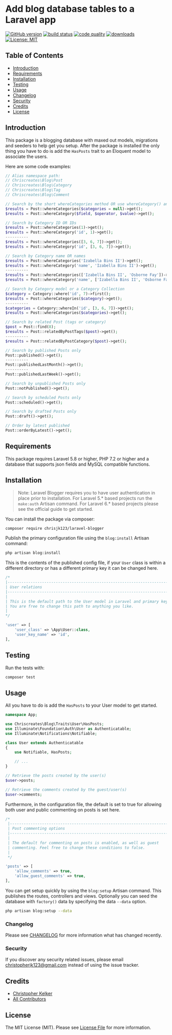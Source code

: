 # Add blog database tables to a Laravel app

[![GitHub version](https://badge.fury.io/gh/chrisjk123%2Flaravel-blogger.svg)](https://packagist.org/packages/chrisjk123/laravel-blogger)
[![build status](https://img.shields.io/travis/chrisjk123/laravel-blogger/master.svg?style=flat-square)](https://travis-ci.org/chrisjk123/laravel-blogger)
[![code quality](https://img.shields.io/scrutinizer/g/chrisjk123/laravel-blogger.svg?style=flat-square)](https://scrutinizer-ci.com/g/chrisjk123/laravel-blogger)
[![downloads](https://img.shields.io/packagist/dt/chrisjk123/laravel-blogger.svg?style=flat-square)](https://packagist.org/packages/chrisjk123/laravel-blogger)
[![License: MIT](https://img.shields.io/badge/License-MIT-brightgreen.svg)](https://opensource.org/licenses/MIT)

## Table of Contents

* [Introduction](#introduction)
* [Requirements](#requirements)
* [Installation](#installation)
* [Testing](#testing)
* [Usage](#usage)
* [Changelog](#changelog)
* [Security](#security)
* [Credits](#credits)
* [License](#license)

## Introduction

This package is a blogging database with maxed out models, migrations and seeders to help get you setup. After the package is installed the only thing you have to do is add the `HasPosts` trait to an Eloquent model to associate the users.

Here are some code examples:

```php
// Alias namespace path:
// Chriscreates\Blog\Post
// Chriscreates\Blog\Category
// Chriscreates\Blog\Tag
// Chriscreates\Blog\Comment

// Search by the short whereCategories method OR use whereCategory() and specify the field
$results = Post::whereCategories($categories = null)->get();
$results = Post::whereCategory($field, $operator, $value)->get();

// Search by Category ID OR IDs
$results = Post::whereCategories(1)->get();
$results = Post::whereCategory('id', 1)->get();
----------
$results = Post::whereCategories([3, 6, 7])->get();
$results = Post::whereCategory('id', [3, 6, 7])->get();

// Search by Category name OR names
$results = Post::whereCategories('Izabella Bins II')->get();
$results = Post::whereCategory('name', 'Izabella Bins II')->get();
----------
$results = Post::whereCategories(['Izabella Bins II', 'Osborne Fay'])->get();
$results = Post::whereCategory('name', ['Izabella Bins II', 'Osborne Fay'])->get();

// Search by Category model or a Category Collection
$category = Category::where('id', 7)->first();
$results = Post::whereCategories($category)->get();
----------
$categories = Category::whereIn('id', [3, 6, 7])->get();
$results = Post::whereCategories($categories)->get();

// Search by related Post (tags or category)
$post = Post::find(8);
$results = Post::relatedByPostTags($post)->get();
----------
$results = Post::relatedByPostCategory($post)->get();

// Search by published Posts only
Post::published()->get();
----------
Post::publishedLastMonth()->get();
----------
Post::publishedLastWeek()->get();

// Search by unpublished Posts only
Post::notPublished()->get();

// Search by scheduled Posts only
Post::scheduled()->get();

// Search by drafted Posts only
Post::draft()->get();

// Order by latest published
Post::orderByLatest()->get();
```

## Requirements

This package requires Laravel 5.8 or higher, PHP 7.2 or higher and a database that supports json fields and MySQL compatible functions.

## Installation

> Note: Laravel Blogger requires you to have user authentication in place prior to installation.
For Laravel 5.* based projects run the `make:auth` Artisan command.
For Laravel 6.* based projects please see the official guide to get started.

You can install the package via composer:

```bash
composer require chrisjk123/laravel-blogger
```

Publish the primary configuration file using the `blog:install` Artisan command:

```bash
php artisan blog:install
```

This is the contents of the published config file, if your `User` class is
within a different directory or has a different primary key it can be changed here.

```php
/*
|--------------------------------------------------------------------------
| User relations
|--------------------------------------------------------------------------
|
| This is the default path to the User model in Laravel and primary key.
| You are free to change this path to anything you like.
|
*/

'user' => [
    'user_class' => \App\User::class,
    'user_key_name' => 'id',
],
```

## Testing

Run the tests with:

```bash
composer test
```

## Usage

All you have to do is add the `HasPosts` to your User model to get started.

``` php
namespace App;

use Chriscreates\Blog\Traits\User\HasPosts;
use Illuminate\Foundation\Auth\User as Authenticatable;
use Illuminate\Notifications\Notifiable;

class User extends Authenticatable
{
    use Notifiable, HasPosts;

    // ...
}

// Retrieve the posts created by the user(s)
$user->posts;

// Retrieve the comments created by the guest/user(s)
$user->comments;
```

Furthermore, in the configuration file, the default is set to true for
allowing both user and public commenting on posts is set here.

```php
/*
 |--------------------------------------------------------------------------
 | Post commenting options
 |--------------------------------------------------------------------------
 |
 | The default for commenting on posts is enabled, as well as guest
 | commenting. Feel free to change these conditions to false.
 |
 */

'posts' => [
    'allow_comments' => true,
    'allow_guest_comments' => true,
],
```

You can get setup quickly by using the `blog:setup` Artisan command.
This publishes the routes, controllers and views. Optionally you can seed the
database with `factory()` data by specifying the data `--data` option.

```bash
php artisan blog:setup --data
```

### Changelog

Please see [CHANGELOG](CHANGELOG.md) for more information what has changed recently.

### Security

If you discover any security related issues, please email christopherjk123@gmail.com instead of using the issue tracker.

## Credits

- [Christopher Kelker](https://github.com/chrisjk123)
- [All Contributors](../../contributors)

## License

The MIT License (MIT). Please see [License File](LICENSE.md) for more information.
